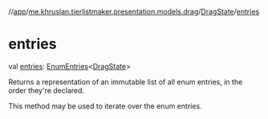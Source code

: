 //[app](../../../index.md)/[me.khruslan.tierlistmaker.presentation.models.drag](../index.md)/[DragState](index.md)/[entries](entries.md)

# entries

val [entries](entries.md): [EnumEntries](https://kotlinlang.org/api/latest/jvm/stdlib/kotlin.enums/-enum-entries/index.html)&lt;[DragState](index.md)&gt;

Returns a representation of an immutable list of all enum entries, in the order they're declared.

This method may be used to iterate over the enum entries.
